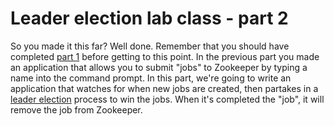 # Leader election lab class - part 2

So you made it this far? Well done. Remember that you should have completed [part 1](https://github.com/jstanier/sussex-labclass-jobsubmission) before getting to this point. In the previous part you made an application that allows you to submit "jobs" to Zookeeper by typing a name into the command prompt. In this part, we're going to write an application that watches for when new jobs are created, then partakes in a [leader election](http://en.wikipedia.org/wiki/Leader_election) process to win the jobs. When it's completed the "job", it will remove the job from Zookeeper.

